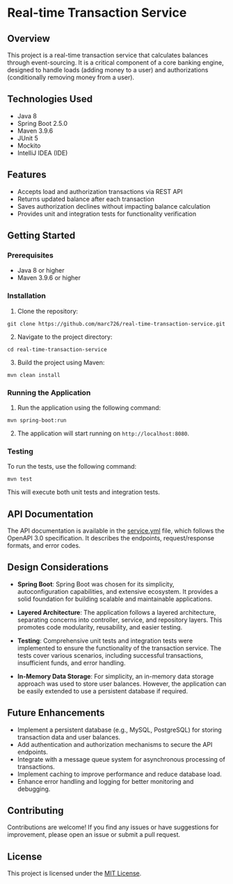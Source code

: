 # Real-time Transaction Service

## Overview

This project is a real-time transaction service that calculates balances through event-sourcing. It is a critical component of a core banking engine, designed to handle loads (adding money to a user) and authorizations (conditionally removing money from a user).

## Technologies Used

- Java 8
- Spring Boot 2.5.0
- Maven 3.9.6
- JUnit 5
- Mockito
- IntelliJ IDEA (IDE)

## Features

- Accepts load and authorization transactions via REST API
- Returns updated balance after each transaction
- Saves authorization declines without impacting balance calculation
- Provides unit and integration tests for functionality verification

## Getting Started

### Prerequisites

- Java 8 or higher
- Maven 3.9.6 or higher

### Installation

1. Clone the repository:

`git clone https://github.com/marc726/real-time-transaction-service.git`

2. Navigate to the project directory:

`cd real-time-transaction-service`

3. Build the project using Maven:

`mvn clean install`

### Running the Application

1. Run the application using the following command:

`mvn spring-boot:run`

2. The application will start running on `http://localhost:8080`.

### Testing

To run the tests, use the following command:

`mvn test`

This will execute both unit tests and integration tests.

## API Documentation

The API documentation is available in the [service.yml](service.yml) file, which follows the OpenAPI 3.0 specification. It describes the endpoints, request/response formats, and error codes.

## Design Considerations

- **Spring Boot**: Spring Boot was chosen for its simplicity, autoconfiguration capabilities, and extensive ecosystem. It provides a solid foundation for building scalable and maintainable applications.

- **Layered Architecture**: The application follows a layered architecture, separating concerns into controller, service, and repository layers. This promotes code modularity, reusability, and easier testing.

- **Testing**: Comprehensive unit tests and integration tests were implemented to ensure the functionality of the transaction service. The tests cover various scenarios, including successful transactions, insufficient funds, and error handling.

- **In-Memory Data Storage**: For simplicity, an in-memory data storage approach was used to store user balances. However, the application can be easily extended to use a persistent database if required.

## Future Enhancements

- Implement a persistent database (e.g., MySQL, PostgreSQL) for storing transaction data and user balances.
- Add authentication and authorization mechanisms to secure the API endpoints.
- Integrate with a message queue system for asynchronous processing of transactions.
- Implement caching to improve performance and reduce database load.
- Enhance error handling and logging for better monitoring and debugging.

## Contributing

Contributions are welcome! If you find any issues or have suggestions for improvement, please open an issue or submit a pull request.

## License

This project is licensed under the [MIT License](LICENSE).
